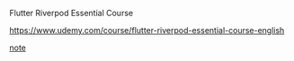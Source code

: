 Flutter Riverpod Essential Course

https://www.udemy.com/course/flutter-riverpod-essential-course-english

[note](https://github.com/Quincy515/Obsidian-Sync/blob/main/Flutter/Riverpod/Flutter%20Riverpod%20Essential%20Course.md)